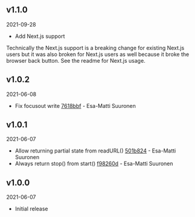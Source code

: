 ## v1.1.0

2021-09-28

-   Add Next.js support

Technically the Next.js support is a breaking change for existing Next.js users
but it was also broken for Next.js users as well because it broke the browser
back button. See the readme for Next.js usage.

## v1.0.2

2021-06-08

-   Fix focusout write [7618bbf](https://github.com/valu-digital/npm-packages/commit/7618bbf) - Esa-Matti Suuronen

## v1.0.1

2021-06-07

-   Allow returning partial state from readURL() [501b824](https://github.com/valu-digital/npm-packages/commit/501b824) - Esa-Matti Suuronen
-   Always return stop() from start() [f98260d](https://github.com/valu-digital/npm-packages/commit/f98260d) - Esa-Matti Suuronen

## v1.0.0

2021-06-07

-   Initial release
